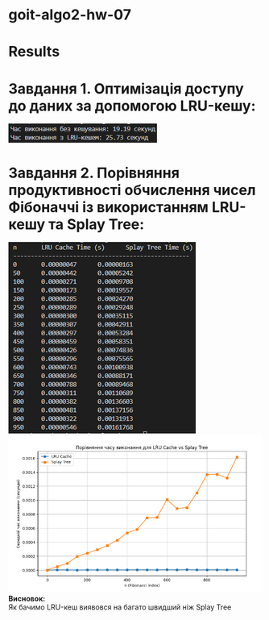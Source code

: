 # goit-algo2-hw-07

# Results
# Завдання 1. Оптимізація доступу до даних за допомогою LRU-кешу:
![1.png](https://github.com/Spogoretskyi/goit-algo2-hw-07/blob/main/1.png) <br>
# Завдання 2. Порівняння продуктивності обчислення чисел Фібоначчі із використанням LRU-кешу та Splay Tree:
![2.png](https://github.com/Spogoretskyi/goit-algo2-hw-07/blob/main/2.png) <br>
![3.png](https://github.com/Spogoretskyi/goit-algo2-hw-07/blob/main/3.png) <br>
**Висновок:**<br>
Як бачимо LRU-кеш виявовся на багато швидший ніж Splay Tree<br>